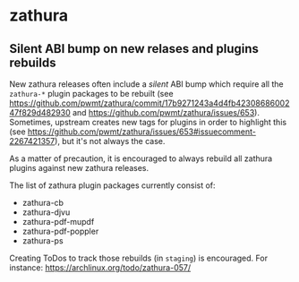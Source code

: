 # zathura

## Silent ABI bump on new relases and plugins rebuilds

New zathura releases often include a *silent* ABI bump which require all the `zathura-*` plugin packages to be rebuilt (see <https://github.com/pwmt/zathura/commit/17b9271243a4d4fb4230868600247f829d482930> and <https://github.com/pwmt/zathura/issues/653>).  
Sometimes, upstream creates new tags for plugins in order to highlight this (see <https://github.com/pwmt/zathura/issues/653#issuecomment-2267421357>), but it's not always the case.

As a matter of precaution, it is encouraged to always rebuild all zathura plugins against new zathura releases.

The list of zathura plugin packages currently consist of:

- zathura-cb
- zathura-djvu
- zathura-pdf-mupdf
- zathura-pdf-poppler
- zathura-ps

Creating ToDos to track those rebuilds (in `staging`) is encouraged. For instance: <https://archlinux.org/todo/zathura-057/>
